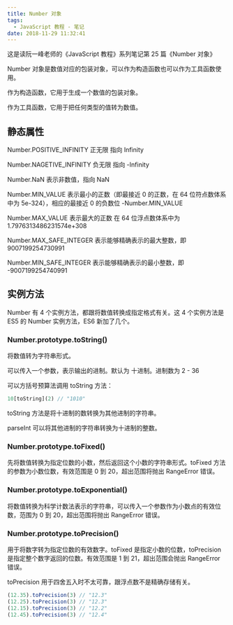 ```yaml
---
title: Number 对象
tags:
  - JavaScript 教程 - 笔记
date: 2018-11-29 11:32:41
---
```



这是读阮一峰老师的《JavaScript 教程》系列笔记第 25 篇《Number 对象》

Number 对象是数值对应的包装对象，可以作为构造函数也可以作为工具函数使用。

作为构造函数，它用于生成一个数值的包装对象。

作为工具函数，它用于把任何类型的值转为数值。

## 静态属性

Number.POSITIVE_INFINITY 正无限 指向 Infinity

Number.NAGETIVE_INFINITY 负无限 指向 -Infinity

Number.NaN 表示非数值，指向 NaN

Number.MIN_VALUE 表示最小的正数（即最接近 0 的正数，在 64 位符点数体系中为 5e-324），相应的最接近 0 的负数位 -Number.MIN_VALUE

Number.MAX_VALUE 表示最大的正数 在 64 位浮点数体系中为 1.7976313486231574e+308

Number.MAX_SAFE_INTEGER 表示能够精确表示的最大整数，即 9007199254730991

Number.MIN_SAFE_INTEGER 表示能够精确表示的最小整数，即 -9007199254740991

## 实例方法

Number 有 4 个实例方法，都跟将数值转换成指定格式有关。这 4 个实例方法是 ES5 的 Number 实例方法，ES6 新加了几个。

### Number.prototype.toString()

将数值转为字符串形式。

可以传入一个参数，表示输出的进制。默认为 十进制。进制数为 2 - 36

可以方括号预算法调用 toString 方法：

```js
10[toString](2) // "1010"
```

toString 方法是将十进制的数转换为其他进制的字符串。

parseInt 可以将其他进制的字符串转换为十进制的整数。

### Number.prototype.toFixed()

先将数值转换为指定位数的小数，然后返回这个小数的字符串形式。toFixed 方法的参数为小数位数，有效范围是 0 到 20，超出范围将抛出 RangeError 错误。

### Number.prototype.toExponential()

将数值转换为科学计数法表示的字符串，可以传入一个参数作为小数点的有效位数，范围为 0 到 20，超出范围将抛出 RangeError 错误。

### Number.prototype.toPrecision()

用于将数字转为指定位数的有效数字。toFixed 是指定小数的位数，toPrecision 是指定整个数字返回的位数。有效范围是 1 到 21，超出范围会抛出 RangeError 错误。

toPrecision 用于四舍五入时不太可靠，跟浮点数不是精确存储有关。

```js
(12.35).toPrecision(3) // "12.3"
(12.25).toPrecision(3) // "12.3"
(12.15).toPrecision(3) // "12.2"
(12.45).toPrecision(3) // "12.4"
```

